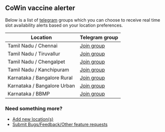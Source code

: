 ## CoWin vaccine alerter

Below is a list of [telegram](https://telegram.org/) groups which you can choose to receive real time slot availability alerts based on your location preferences.


Location                     | Telegram group
---------------------------- | ----------------------------------------
Tamil Nadu / Chennai         | [Join group](https://t.me/joinchat/sew-FrT6W9U0NDhl)
Tamil Nadu / Tiruvallur      | [Join group](https://t.me/joinchat/y2RY9Zbv1DE4MWI1)
Tamil Nadu / Chengalpet      | [Join group](https://t.me/joinchat/N1EaOTE3wC81YTM1)
Tamil Nadu / Kanchipuram     | [Join group](https://t.me/joinchat/OjSllNVqhn01ZmRl)
Karnataka / Bangalore Rural  | [Join group](https://t.me/joinchat/RuWEkWU1gIdjYTdl)
Karnataka / Bangalore Urban  | [Join group](https://t.me/joinchat/ggcxcb7UkLhhNzc9)
Karnataka / BBMP             | [Join group](https://t.me/joinchat/WP9zcbBWO2NjNTA1)

### Need something more?
- [Add new location(s)](https://github.com/kishaningithub/cowin-vaccine-alerter/issues/new?assignees=&labels=enhancement&template=add-new-location-.md&title=Add+new+location)
- [Submit Bugs/Feedback/Other feature requests](https://github.com/kishaningithub/cowin-vaccine-alerter/issues/new)


